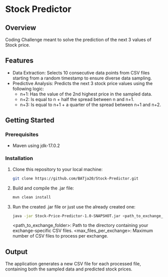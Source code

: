 # Stock Predictor

## Overview
Coding Challenge meant to solve the prediction of the next 3 values of Stock price.

## Features
- Data Extraction: Selects 10 consecutive data points from CSV files starting from a random timestamp to ensure diverse data sampling.
- Predictive Analysis: Predicts the next 3 stock price values using the following logic:
  - n+1: Has the value of the 2nd highest price in the sampled data.
  - n+2: Is equal to n + half the spread between n and n+1.
  - n+3: Is equal to n+1 + a quarter of the spread between n+1 and n+2.

## Getting Started

### Prerequisites
- Maven using jdk-17.0.2

### Installation
1. Clone this repository to your local machine:
   ```bash
   git clone https://github.com/BATja20/Stock-Predictor.git
2. Build and compile the .jar file:
   ```bash
   mvn clean install
3. Run the created .jar file or just use the already created one:
   ```bash
   java -jar Stock-Price-Predictor-1.0-SNAPSHOT.jar <path_to_exchange_folder> <max_files_per_exchange>
   ```
   <path_to_exchange_folder>: Path to the directory containing your exchange-specific CSV files.
   <max_files_per_exchange>: Maximum number of CSV files to process per exchange.

## Output
The application generates a new CSV file for each processed file, containing both the sampled data and predicted stock prices.


    